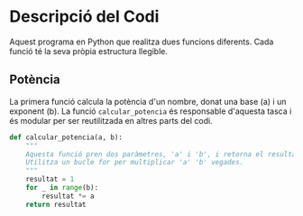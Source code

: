# Descripció del Codi

Aquest programa en Python que realitza dues funcions diferents. Cada funció té la seva pròpia estructura llegible.

## Potència

La primera funció calcula la potència d'un nombre, donat una base (a) i un exponent (b). La funció `calcular_potencia` és responsable d'aquesta tasca i és modular per ser reutilitzada en altres parts del codi.

```python
def calcular_potencia(a, b):
    """
    Aquesta funció pren dos paràmetres, 'a' i 'b', i retorna el resultat de calcular 'a' elevat a la potència 'b'.
    Utilitza un bucle for per multiplicar 'a' 'b' vegades.
    """
    resultat = 1
    for _ in range(b):
        resultat *= a
    return resultat
